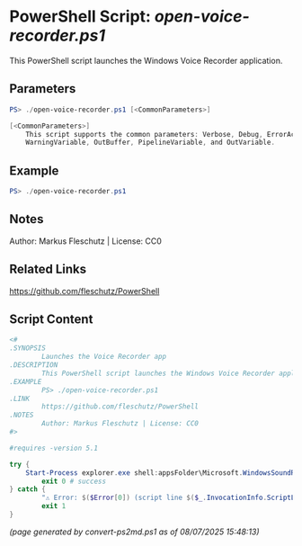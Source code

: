 PowerShell Script: *open-voice-recorder.ps1*
===================================

This PowerShell script launches the Windows Voice Recorder application.

Parameters
----------
```powershell
PS> ./open-voice-recorder.ps1 [<CommonParameters>]

[<CommonParameters>]
    This script supports the common parameters: Verbose, Debug, ErrorAction, ErrorVariable, WarningAction, 
    WarningVariable, OutBuffer, PipelineVariable, and OutVariable.
```

Example
-------
```powershell
PS> ./open-voice-recorder.ps1

```

Notes
-----
Author: Markus Fleschutz | License: CC0

Related Links
-------------
https://github.com/fleschutz/PowerShell

Script Content
--------------
```powershell
<#
.SYNOPSIS
        Launches the Voice Recorder app
.DESCRIPTION
        This PowerShell script launches the Windows Voice Recorder application.
.EXAMPLE
        PS> ./open-voice-recorder.ps1
.LINK
        https://github.com/fleschutz/PowerShell
.NOTES
        Author: Markus Fleschutz | License: CC0
#>

#requires -version 5.1

try {
	Start-Process explorer.exe shell:appsFolder\Microsoft.WindowsSoundRecorder_8wekyb3d8bbwe!App
        exit 0 # success
} catch {
        "⚠️ Error: $($Error[0]) (script line $($_.InvocationInfo.ScriptLineNumber))"
        exit 1
}
```

*(page generated by convert-ps2md.ps1 as of 08/07/2025 15:48:13)*
